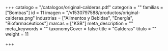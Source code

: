 +++
catalogo = "/catalogos/original-calderas.pdf"
categoria = ""
familias = ["Bombas"]
id = 11
imagen = "/v1530797588/productos/original-calderas.png"
industrias = ["Alimentos y Bebidas", "Energía", "Biofarmacéuticos"]
marcas = ["KSB"]
meta_description = ""
meta_keywords = ""
taxonomyCover = false
title = "Calderas"
titulo = ""
weight = 11

+++

